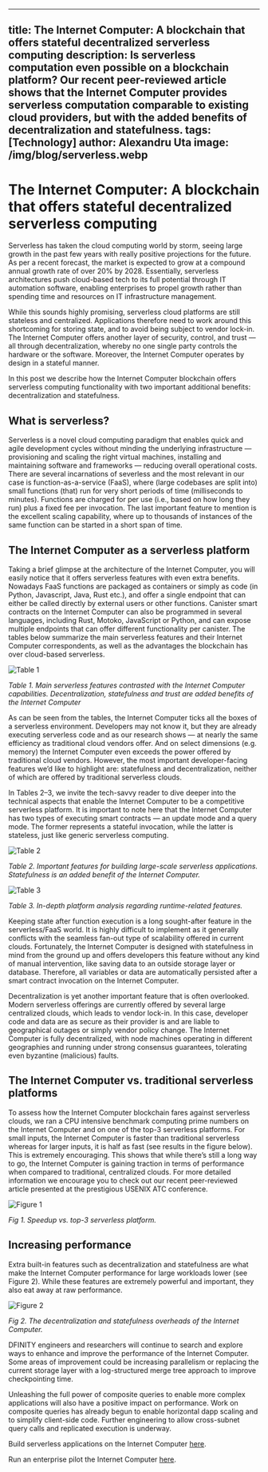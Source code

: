 
---
title: The Internet Computer: A blockchain that offers stateful decentralized serverless computing
description: Is serverless computation even possible on a blockchain platform? Our recent peer-reviewed article shows that the Internet Computer provides serverless computation comparable to existing cloud providers, but with the added benefits of decentralization and statefulness.
tags: [Technology]
author: Alexandru Uta
image: /img/blog/serverless.webp
---

# The Internet Computer: A blockchain that offers stateful decentralized serverless computing

Serverless has taken the cloud computing world by storm, seeing large growth in the past few years with really positive projections for the future. As per a recent forecast, the market is expected to grow at a compound annual growth rate of over 20% by 2028. Essentially, serverless architectures push cloud-based tech to its full potential through IT automation software, enabling enterprises to propel growth rather than spending time and resources on IT infrastructure management.

While this sounds highly promising, serverless cloud platforms are still stateless and centralized. Applications therefore need to work around this shortcoming for storing state, and to avoid being subject to vendor lock-in. The Internet Computer offers another layer of security, control, and trust — all through decentralization, whereby no one single party controls the hardware or the software. Moreover, the Internet Computer operates by design in a stateful manner.

In this post we describe how the Internet Computer blockchain offers serverless computing functionality with two important additional benefits: decentralization and statefulness.

## What is serverless?

Serverless is a novel cloud computing paradigm that enables quick and agile development cycles without minding the underlying infrastructure — provisioning and scaling the right virtual machines, installing and maintaining software and frameworks — reducing overall operational costs. There are several incarnations of severless and the most relevant in our case is function-as-a-service (FaaS), where (large codebases are split into) small functions (that) run for very short periods of time (milliseconds to minutes). Functions are charged for per use (i.e., based on how long they run) plus a fixed fee per invocation. The last important feature to mention is the excellent scaling capability, where up to thousands of instances of the same function can be started in a short span of time.

## The Internet Computer as a serverless platform

Taking a brief glimpse at the architecture of the Internet Computer, you will easily notice that it offers serverless features with even extra benefits. Nowadays FaaS functions are packaged as containers or simply as code (in Python, Javascript, Java, Rust etc.), and offer a single endpoint that can either be called directly by external users or other functions. Canister smart contracts on the Internet Computer can also be programmed in several languages, including Rust, Motoko, JavaScript or Python, and can expose multiple endpoints that can offer different functionality per canister. The tables below summarize the main serverless features and their Internet Computer correspondents, as well as the advantages the blockchain has over cloud-based serverless.


![Table 1](../../static/img/blog/serverless-table1.webp)

*Table 1. Main serverless features contrasted with the Internet Computer capabilities. Decentralization, statefulness and trust are added benefits of the Internet Computer*

As can be seen from the tables, the Internet Computer ticks all the boxes of a serverless environment. Developers may not know it, but they are already executing serverless code and as our research shows — at nearly the same efficiency as traditional cloud vendors offer. And on select dimensions (e.g. memory) the Internet Computer even exceeds the power offered by traditional cloud vendors. However, the most important developer-facing features we’d like to highlight are: statefulness and decentralization, neither of which are offered by traditional serverless clouds.

In Tables 2–3, we invite the tech-savvy reader to dive deeper into the technical aspects that enable the Internet Computer to be a competitive serverless platform. It is important to note here that the Internet Computer has two types of executing smart contracts — an update mode and a query mode. The former represents a stateful invocation, while the latter is stateless, just like generic serverless computing.

![Table 2](../../static/img/blog/serverless-table2.webp)

*Table 2. Important features for building large-scale serverless applications. Statefulness is an added benefit of the Internet Computer.*

![Table 3](../../static/img/blog/serverless-table3.webp)

*Table 3. In-depth platform analysis regarding runtime-related features.*

Keeping state after function execution is a long sought-after feature in the serverless/FaaS world. It is highly difficult to implement as it generally conflicts with the seamless fan-out type of scalability offered in current clouds. Fortunately, the Internet Computer is designed with statefulness in mind from the ground up and offers developers this feature without any kind of manual intervention, like saving data to an outside storage layer or database. Therefore, all variables or data are automatically persisted after a smart contract invocation on the Internet Computer.

Decentralization is yet another important feature that is often overlooked. Modern serverless offerings are currently offered by several large centralized clouds, which leads to vendor lock-in. In this case, developer code and data are as secure as their provider is and are liable to geographical outages or simply vendor policy change. The Internet Computer is fully decentralized, with node machines operating in different geographies and running under strong consensus guarantees, tolerating even byzantine (malicious) faults.

## The Internet Computer vs. traditional serverless platforms

To assess how the Internet Computer blockchain fares against serverless clouds, we ran a CPU intensive benchmark computing prime numbers on the Internet Computer and on one of the top-3 serverless platforms. For small inputs, the Internet Computer is faster than traditional serverless whereas for larger inputs, it is half as fast (see results in the figure below). This is extremely encouraging. This shows that while there’s still a long way to go, the Internet Computer is gaining traction in terms of performance when compared to traditional, centralized clouds. For more detailed information we encourage you to check out our recent peer-reviewed article presented at the prestigious USENIX ATC conference.

![Figure 1](../../static/img/blog/serverless-figure1.webp)

*Fig 1. Speedup vs. top-3 serverless platform.*

## Increasing performance

Extra built-in features such as decentralization and statefulness are what make the Internet Computer performance for large workloads lower (see Figure 2). While these features are extremely powerful and important, they also eat away at raw performance.

![Figure 2](../../static/img/blog/serverless-figure2.webp)

*Fig 2. The decentralization and statefulness overheads of the Internet Computer.*

DFINITY engineers and researchers will continue to search and explore ways to enhance and improve the performance of the Internet Computer. Some areas of improvement could be increasing parallelism or replacing the current storage layer with a log-structured merge tree approach to improve checkpointing time.

Unleashing the full power of composite queries to enable more complex applications will also have a positive impact on performance. Work on composite queries has already begun to enable horizontal dapp scaling and to simplify client-side code. Further engineering to allow cross-subnet query calls and replicated execution is underway.

Build serverless applications on the Internet Computer [here](https://internetcomputer.org/docs/current/home).

Run an enterprise pilot the Internet Computer [here](https://internetcomputer.org/enterprise).
